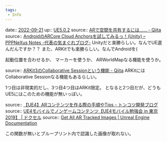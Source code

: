 ```yaml
---
tags:
 - Info
---
```


date:: [2022-09-21](Daily_Note/2022-09-21.md)
up:: [UE5.0.2](../Bar/App/UE5.0.2.md)
source:: [ARで空間を共有するには…… - Qiita](https://qiita.com/SAyanada9/items/806f202ccfc1ba55619a)
source:: [AndroidのARCore Cloud Anchorsを試してみるっ！(Unity) – PPPNeXus Notes -代表の気まぐれブログ-](https://pppnexus.com/official/2019/03/19/cloud_anchors_howto/)
Unityだと楽勝らしい。なんでUE選んだんですか？？
また、ARKitでも楽勝らしい。なんでAndroidを(

起動位置を合わせるか、
マーカーを使うか、
ARWorldMapなる機能を使うか。

source:: [ARKit3のCollaborative Sessionという機能 - Qiita](https://qiita.com/SAyanada9/items/d6005fbdec49881c738d)
ARKitにはCollaborative Sessionなる機能もあるらしい。

1つ目は非現実的だし、3つ目4つ目はARKit限定。
となると2つ目だが、どうもUE5にはこのための機能が無いっぽい。

source:: [【UE4】ARコンテンツを作る際の手順やTips - トンコツ開発ブログ](https://shuntaendo.hatenablog.com/entry/2020/12/20/013500)
source:: [UE4モバイルでノンゲームコンテンツ【UE4モバイル勉強会 in 東京 2019】 | ドクセル](https://www.docswell.com/s/EpicGamesJapan/ZGLQ85-UE4_MobileStudy_NonGame#p25)
source:: [Get All AR Tracked Images | Unreal Engine Documentation](https://docs.unrealengine.com/4.26/en-US/BlueprintAPI/ARAugmentedReality/Tracking/GetAllARTrackedImages/)

この関数が無いとブループリント内で認識した画像が取れない。


